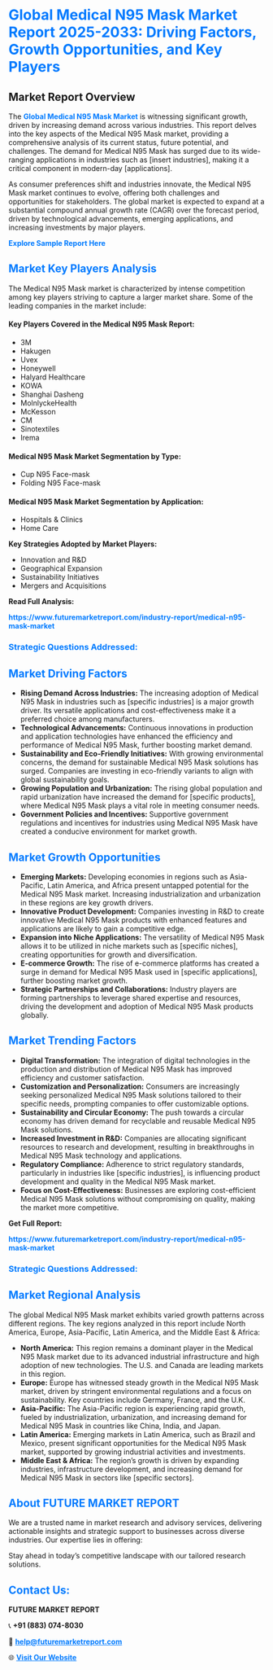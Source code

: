<h1 style="color: #007BFF;">Global Medical N95 Mask Market Report 2025-2033: Driving Factors, Growth Opportunities, and Key Players</h1>

<section id="overview">
<h2>Market Report Overview</h2>
<p>The <a href="https://www.futuremarketreport.com/industry-report/medical-n95-mask-market" style="color: #007BFF; text-decoration: none;"><strong>Global Medical N95 Mask Market</strong></a> is witnessing significant growth, driven by increasing demand across various industries. This report delves into the key aspects of the Medical N95 Mask market, providing a comprehensive analysis of its current status, future potential, and challenges. The demand for Medical N95 Mask has surged due to its wide-ranging applications in industries such as [insert industries], making it a critical component in modern-day [applications].</p>
<p>As consumer preferences shift and industries innovate, the Medical N95 Mask market continues to evolve, offering both challenges and opportunities for stakeholders. The global market is expected to expand at a substantial compound annual growth rate (CAGR) over the forecast period, driven by technological advancements, emerging applications, and increasing investments by major players.</p>
</section>

<section id="overview">
<p><a href="https://www.futuremarketreport.com/request-sample/reportId=78023" style="color: #007BFF; text-decoration: none;"><strong>Explore Sample Report Here</strong></a></p>
</section>

<section id="key-players">
<h2 style="color: #007BFF;">Market Key Players Analysis</h2>
<p>The Medical N95 Mask market is characterized by intense competition among key players striving to capture a larger market share. Some of the leading companies in the market include:</p>
<h4>Key Players Covered in the Medical N95 Mask Report:</h4>
<ul><li>3M</li><li>Hakugen</li><li>Uvex</li><li>Honeywell</li><li>Halyard Healthcare</li><li>KOWA</li><li>Shanghai Dasheng</li><li>MolnlyckeHealth</li><li>McKesson</li><li>CM</li><li>Sinotextiles</li><li>Irema</li></ul>
<h4>Medical N95 Mask Market Segmentation by Type:</h4>
<ul><li>Cup N95 Face-mask</li><li>Folding N95 Face-mask</li></ul>

<h4>Medical N95 Mask Market Segmentation by Application:</h4>
<ul><li>Hospitals &amp; Clinics</li><li>Home Care</li></ul>
<p><strong>Key Strategies Adopted by Market Players:</strong></p>
<ul>
<li>Innovation and R&D</li>
<li>Geographical Expansion</li>
<li>Sustainability Initiatives</li>
<li>Mergers and Acquisitions</li>
</ul>
</section>

<section>
<p><strong>Read Full Analysis: </strong></p><a href="https://www.futuremarketreport.com/industry-report/medical-n95-mask-market" style="color: #007BFF; text-decoration: none;"><strong>https://www.futuremarketreport.com/industry-report/medical-n95-mask-market</strong></a>
<h3 style="color: #007BFF;">Strategic Questions Addressed:</h3>
</section>

<section id="driving-factors">
<h2 style="color: #007BFF;">Market Driving Factors</h2>
<ul>
<li><strong>Rising Demand Across Industries:</strong> The increasing adoption of Medical N95 Mask in industries such as [specific industries] is a major growth driver. Its versatile applications and cost-effectiveness make it a preferred choice among manufacturers.</li>
<li><strong>Technological Advancements:</strong> Continuous innovations in production and application technologies have enhanced the efficiency and performance of Medical N95 Mask, further boosting market demand.</li>
<li><strong>Sustainability and Eco-Friendly Initiatives:</strong> With growing environmental concerns, the demand for sustainable Medical N95 Mask solutions has surged. Companies are investing in eco-friendly variants to align with global sustainability goals.</li>
<li><strong>Growing Population and Urbanization:</strong> The rising global population and rapid urbanization have increased the demand for [specific products], where Medical N95 Mask plays a vital role in meeting consumer needs.</li>
<li><strong>Government Policies and Incentives:</strong> Supportive government regulations and incentives for industries using Medical N95 Mask have created a conducive environment for market growth.</li>
</ul>
</section>

<section id="growth-opportunities">
<h2 style="color: #007BFF;">Market Growth Opportunities</h2>
<ul>
<li><strong>Emerging Markets:</strong> Developing economies in regions such as Asia-Pacific, Latin America, and Africa present untapped potential for the Medical N95 Mask market. Increasing industrialization and urbanization in these regions are key growth drivers.</li>
<li><strong>Innovative Product Development:</strong> Companies investing in R&D to create innovative Medical N95 Mask products with enhanced features and applications are likely to gain a competitive edge.</li>
<li><strong>Expansion into Niche Applications:</strong> The versatility of Medical N95 Mask allows it to be utilized in niche markets such as [specific niches], creating opportunities for growth and diversification.</li>
<li><strong>E-commerce Growth:</strong> The rise of e-commerce platforms has created a surge in demand for Medical N95 Mask used in [specific applications], further boosting market growth.</li>
<li><strong>Strategic Partnerships and Collaborations:</strong> Industry players are forming partnerships to leverage shared expertise and resources, driving the development and adoption of Medical N95 Mask products globally.</li>
</ul>
</section>

<section id="trending-factors">
<h2 style="color: #007BFF;">Market Trending Factors</h2>
<ul>
<li><strong>Digital Transformation:</strong> The integration of digital technologies in the production and distribution of Medical N95 Mask has improved efficiency and customer satisfaction.</li>
<li><strong>Customization and Personalization:</strong> Consumers are increasingly seeking personalized Medical N95 Mask solutions tailored to their specific needs, prompting companies to offer customizable options.</li>
<li><strong>Sustainability and Circular Economy:</strong> The push towards a circular economy has driven demand for recyclable and reusable Medical N95 Mask solutions.</li>
<li><strong>Increased Investment in R&D:</strong> Companies are allocating significant resources to research and development, resulting in breakthroughs in Medical N95 Mask technology and applications.</li>
<li><strong>Regulatory Compliance:</strong> Adherence to strict regulatory standards, particularly in industries like [specific industries], is influencing product development and quality in the Medical N95 Mask market.</li>
<li><strong>Focus on Cost-Effectiveness:</strong> Businesses are exploring cost-efficient Medical N95 Mask solutions without compromising on quality, making the market more competitive.</li>
</ul>
</section>

<section>
<p><strong>Get Full Report: </strong></p><a href="https://www.futuremarketreport.com/industry-report/medical-n95-mask-market" style="color: #007BFF; text-decoration: none;"><strong>https://www.futuremarketreport.com/industry-report/medical-n95-mask-market</strong></a>
<h3 style="color: #007BFF;">Strategic Questions Addressed:</h3>
</section>


<section id="regional-analysis">
<h2 style="color: #007BFF;">Market Regional Analysis</h2>
<p>The global Medical N95 Mask market exhibits varied growth patterns across different regions. The key regions analyzed in this report include North America, Europe, Asia-Pacific, Latin America, and the Middle East & Africa:</p>
<ul>
<li><strong>North America:</strong> This region remains a dominant player in the Medical N95 Mask market due to its advanced industrial infrastructure and high adoption of new technologies. The U.S. and Canada are leading markets in this region.</li>
<li><strong>Europe:</strong> Europe has witnessed steady growth in the Medical N95 Mask market, driven by stringent environmental regulations and a focus on sustainability. Key countries include Germany, France, and the U.K.</li>
<li><strong>Asia-Pacific:</strong> The Asia-Pacific region is experiencing rapid growth, fueled by industrialization, urbanization, and increasing demand for Medical N95 Mask in countries like China, India, and Japan.</li>
<li><strong>Latin America:</strong> Emerging markets in Latin America, such as Brazil and Mexico, present significant opportunities for the Medical N95 Mask market, supported by growing industrial activities and investments.</li>
<li><strong>Middle East & Africa:</strong> The region’s growth is driven by expanding industries, infrastructure development, and increasing demand for Medical N95 Mask in sectors like [specific sectors].</li>
</ul>
</section>

<footer>
<h2 style="color: #007BFF;">About FUTURE MARKET REPORT</h2>
<p>We are a trusted name in market research and advisory services, delivering actionable insights and strategic support to businesses across diverse industries. Our expertise lies in offering:</p>

<p>Stay ahead in today’s competitive landscape with our tailored research solutions.</p>

<h2 style="color: #007BFF;">Contact Us:</h2>
<p><strong>FUTURE MARKET REPORT</strong></p>
<p>📞 <strong>+91 (883) 074-8030</strong></p>
<p>📧 <strong><a href="mailto:help@futuremarketreport.com" style="color: #007BFF;">help@futuremarketreport.com</a></strong></p>
<p>🌐 <strong><a href="https://www.futuremarketreport.com/" style="color: #007BFF;">Visit Our Website</a></strong></p>
</footer>